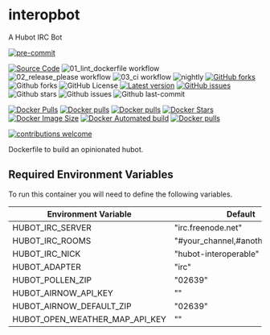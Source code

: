# interopbot
A Hubot IRC Bot
<!-- BADGIE TIME -->

[![pre-commit](https://img.shields.io/badge/pre--commit-enabled-brightgreen?logo=pre-commit)](https://github.com/pre-commit/pre-commit)

<!-- END BADGIE TIME -->
[![Source Code](https://img.shields.io/badge/source-GitHub-blue.svg?style=flat)](https://github.com/interoperable/dockerfile-interopbot)
![01_lint_dockerfile workflow](https://github.com/interoperable/dockerfile-interopbot/actions/workflows/01_lint_dockerfile.yml/badge.svg?label=build&style=flat-square&branch=main)
![02_release_please workflow](https://github.com/interoperable/dockerfile-interopbot/actions/workflows/02_release_please.yml/badge.svg?label=build&style=flat-square&branch=main)
![03_ci workflow](https://github.com/interoperable/dockerfile-interopbot/actions/workflows/03_ci.yml/badge.svg?label=build&style=flat-square&branch=main)
![nightly](https://github.com/interoperable/dockerfile-interopbot/actions/workflows/nightly.yml/badge.svg?label=build&style=flat-square&branch=main)
[![GitHub forks](https://img.shields.io/github/forks/interoperable/dockerfile-interopbot.svg)](https://github.com/interoperable/dockerfile-interopbot/network)
![Github forks](https://badgen.net/github/forks/interoperable/dockerfile-interopbot?icon=github&label=forks)
![GitHub License](https://img.shields.io/github/license/interoperable/dockerfile-interopbot)
[![Latest version](https://img.shields.io/github/tag/interoperable/dockerfile-interopbot.svg?label=release&style=flat&maxAge=3600)](https://github.com/interoperable/dockerfile-interopbot/tags)
[![GitHub issues](https://img.shields.io/github/issues/interoperable/dockerfile-interopbot.svg)](https://github.com/interoperable/dockerfile-interopbot/issues)
![Github stars](https://badgen.net/github/stars/interoperable/dockerfile-interopbot?icon=github&label=stars)
![Github issues](https://img.shields.io/github/issues/interoperable/dockerfile-interopbot)
![Github last-commit](https://img.shields.io/github/last-commit/interoperable/dockerfile-interopbot)


[![Docker Pulls](https://badgen.net/docker/pulls/interoperable/interopbot?icon=docker&label=pulls)](https://hub.docker.com/r/interoperable/interopbot)
[![Docker pulls](https://img.shields.io/docker/pulls/interoperable/interopbot.svg?style=plastic)](https://registry.hub.docker.com/v2/repositories/interoperable/interopbot/)
[![Docker pulls](https://img.shields.io/docker/pulls/interoperable/interopbot.svg?style=plastic)](https://hub.docker.com/r/interoperable/interopbot/)
[![Docker Stars](https://badgen.net/docker/stars/interoperable/interopbot?icon=docker&label=stars)](https://hub.docker.com/r/interoperable/interopbot/)
[![Docker Image Size](https://badgen.net/docker/size/interoperable/interopbot?icon=docker&label=image%20size)](https://hub.docker.com/r/interoperable/interopbot/)
[![Docker Automated build](https://img.shields.io/docker/automated/interoperable/interopbot.svg)](https://hub.docker.com/v2/repositories/interoperable/interopbot/autobuild/)
[![Docker pulls](https://img.shields.io/docker/pulls/interoperable/interopbot.svg?style=plastic)](https://registry.hub.docker.com/v2/repositories/interoperable/interopbot/)

[![contributions welcome](https://img.shields.io/badge/contributions-welcome-brightgreen.svg?style=flat-square)](https://github.com/interoperable/dockerfile-interopbot/issues)

Dockerfile to build an opinionated hubot.

## Required Environment Variables

To run this container you will need to define the following variables.

|Environment Variable|Default|Explanation|
|---|---|---|
|HUBOT_IRC_SERVER|"irc.freenode.net"||
|HUBOT_IRC_ROOMS|"#your_channel,#another_channel"||
|HUBOT_IRC_NICK|"hubot-interoperable"||
|HUBOT_ADAPTER|"irc"||
|HUBOT_POLLEN_ZIP|"02639"||
|HUBOT_AIRNOW_API_KEY|""||
|HUBOT_AIRNOW_DEFAULT_ZIP|"02639"||
|HUBOT_OPEN_WEATHER_MAP_API_KEY|""||

